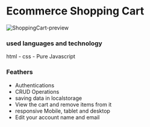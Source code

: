 <h1>Ecommerce Shopping Cart</h1>

![ShoppingCart-preview](https://github.com/dayotech/shoppingCart/assets/31493149/446df5f9-05fd-49f3-bf1f-6067d3bb05da)


<h3>used languages and technology</h3>
<p>html - css - Pure Javascript </p>


<h3>Feathers</h3>
<ul>
  <li>Authentications</li>
  <li>CRUD Operations</li>
  <li>saving data in localstorage</li>
  <li>View the cart and remove items from it</li>
  <li>responsive Mobile, tablet and desktop </li>
  <li>Edit your account name and email</li>
</ul>
